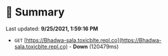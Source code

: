 # 📖 Summary
Last updated: **9/25/2021, 1:59:16 PM**

- `GET` [https://Bhadwa-sala.toxicblte.repl.co](https://Bhadwa-sala.toxicblte.repl.co) - **Down** (120479ms)
